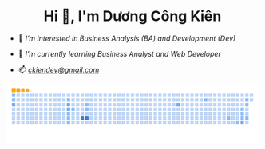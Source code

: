 <h1 align="center">Hi 👋, I'm Dương Công Kiên</h1>

- 👀 *I’m interested in Business Analysis (BA) and Development (Dev)*

- 🌱 *I’m currently learning Business Analyst and Web Developer*

- 📫 *ckiendev@gmail.com*


![snake gif](https://github.com/Kine-code/Kine-code/blob/output/github-contribution-grid-snake.gif)

